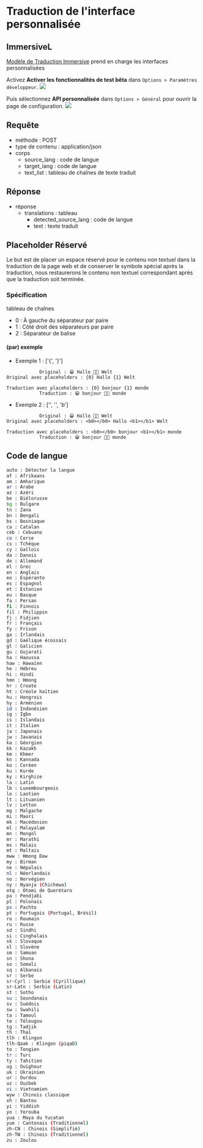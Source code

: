 # Traduction de l'interface personnalisée

## ImmersiveL

[Modèle de Traduction Immersive](https://github.com/immersive-translate/ImmersiveL) prend en charge les interfaces personnalisées

Activez **Activer les fonctionnalités de test bêta** dans `Options > Paramètres développeur`.
![](https://s.immersivetranslate.com/assets/turn_on_beta_en.jpeg)

Puis sélectionnez **API personnalisée** dans `Options > Général` pour ouvrir la page de configuration.
![](https://s.immersivetranslate.com/assets/select_custon_api_en.jpeg)

## Requête

- méthode : POST
- type de contenu : application/json
- corps
  - source_lang : code de langue
  - target_lang : code de langue
  - text_list : tableau de chaînes de texte traduit

## Réponse

- réponse
  - translations : tableau
    - detected_source_lang : code de langue
    - text : texte traduit

## Placeholder Réservé

Le but est de placer un espace réservé pour le contenu non textuel dans la traduction de la page web et de conserver le symbole spécial après la traduction, nous restaurerons le contenu non textuel correspondant après que la traduction soit terminée.

### Spécification

tableau de chaînes

- 0 : À gauche du séparateur par paire
- 1 : Côté droit des séparateurs par paire
- 2 : Séparateur de balise

#### (par) exemple

- Exemple 1 : ['{', '}']

```
            Original : 😁 Hallo 👏🏻 Welt
Original avec placeholders : {0} Hallo {1} Welt

Traduction avec placeholders : {0} bonjour {1} monde
            Traduction : 😁 bonjour 👏🏻 monde
```

- Exemple 2 : ['', '', 'b']

```
            Original : 😁 Hallo 👏🏻 Welt
Original avec placeholders : <b0></b0> Hallo <b1></b1> Welt

Traduction avec placeholders : <b0></b0> bonjour <b1></b1> monde
            Traduction : 😁 bonjour 👏🏻 monde
```

## Code de langue

```bash
auto : Détecter la langue
af : Afrikaans
am : Amharique
ar : Arabe
az : Azéri
be : Biélorusse
bg : Bulgare
tn : Zana
bn : Bengali
bs : Bosniaque
ca : Catalan
ceb : Cebuano
co : Corse
cs : Tchèque
cy : Gallois
da : Danois
de : Allemand
el : Grec
en : Anglais
eo : Espéranto
es : Espagnol
et : Estonien
eu : Basque
fa : Persan
fi : Finnois
fil : Philippin
fj : Fidjien
fr : Français
fy : Frison
ga : Irlandais
gd : Gaélique écossais
gl : Galicien
gu : Gujarati
ha : Haoussa
haw : Hawaïen
he : Hébreu
hi : Hindi
hmn : Hmong
hr : Croate
ht : Créole haïtien
hu : Hongrois
hy : Arménien
id : Indonésien
ig : Igbo
is : Islandais
it : Italien
ja : Japonais
jw : Javanais
ka : Géorgien
kk : Kazakh
km : Khmer
kn : Kannada
ko : Coréen
ku : Kurde
ky : Kirghize
la : Latin
lb : Luxembourgeois
lo : Laotien
lt : Lituanien
lv : Letton
mg : Malgache
mi : Maori
mk : Macédonien
ml : Malayalam
mn : Mongol
mr : Marathi
ms : Malais
mt : Maltais
mww : Hmong Daw
my : Birman
ne : Népalais
nl : Néerlandais
no : Norvégien
ny : Nyanja (Chichewa)
otq : Otomi de Querétaro
pa : Pendjabi
pl : Polonais
ps : Pachto
pt : Portugais (Portugal, Brésil)
ro : Roumain
ru : Russe
sd : Sindhi
si : Cinghalais
sk : Slovaque
sl : Slovène
sm : Samoan
sn : Shona
so : Somali
sq : Albanais
sr : Serbe
sr-Cyrl : Serbie (Cyrillique)
sr-Latn : Serbie (Latin)
st : Sotho
su : Soundanais
sv : Suédois
sw : Swahili
ta : Tamoul
te : Télougou
tg : Tadjik
th : Thaï
tlh : Klingon
tlh-Qaak : Klingon (piqaD)
to : Tongien
tr : Turc
ty : Tahitien
ug : Ouïghour
uk : Ukrainien
ur : Ourdou
uz : Ouzbek
vi : Vietnamien
wyw : Chinois classique
xh : Bantou
yi : Yiddish
yo : Yorouba
yua : Maya du Yucatan
yue : Cantonais (Traditionnel)
zh-CN : Chinois (Simplifié)
zh-TW : Chinois (Traditionnel)
zu : Zoulou
```
